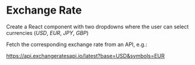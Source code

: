 # Exchange Rate

Create a React component with two dropdowns where the user can select currencies (_USD_, _EUR_, _JPY_, _GBP_)

Fetch the corresponding exchange rate from an API, e.g.:

<https://api.exchangeratesapi.io/latest?base=USD&symbols=EUR>
